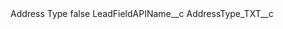 <?xml version="1.0" encoding="UTF-8"?>
<CustomMetadata xmlns="http://soap.sforce.com/2006/04/metadata" xmlns:xsi="http://www.w3.org/2001/XMLSchema-instance" xmlns:xsd="http://www.w3.org/2001/XMLSchema">
    <label>Address Type</label>
    <protected>false</protected>
    <values>
        <field>LeadFieldAPIName__c</field>
        <value xsi:type="xsd:string">AddressType_TXT__c</value>
    </values>
</CustomMetadata>
